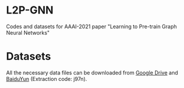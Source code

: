 # L2P-GNN
Codes and datasets for AAAI-2021 paper "Learning to Pre-train Graph Neural Networks"

# Datasets 
All the necessary data files can be downloaded from [Google Drive]() and [BaiduYun](https://pan.baidu.com/s/1Yv6dN7F1jgTSz9-nU1eN-A) (Extraction code: j97n).

